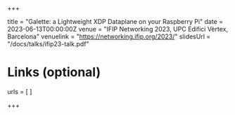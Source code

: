 +++

title = "Galette: a Lightweight XDP Dataplane on your Raspberry Pi"
date = 2023-06-13T00:00:00Z
venue = "IFIP Networking 2023, UPC Edifici Vèrtex, Barcelona"
venuelink = "https://networking.ifip.org/2023/"
slidesUrl = "/docs/talks/ifip23-talk.pdf"

# Links (optional)
urls = [
]

+++
